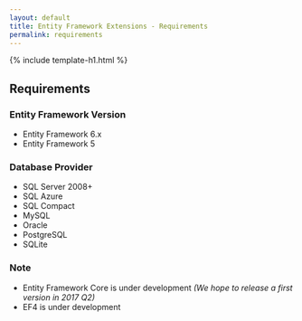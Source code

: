 ```yaml
---
layout: default
title: Entity Framework Extensions - Requirements
permalink: requirements
---
```


{% include template-h1.html %}

## Requirements

### Entity Framework Version
- Entity Framework 6.x
- Entity Framework 5

### Database Provider
- SQL Server 2008+
- SQL Azure
- SQL Compact
- MySQL
- Oracle
- PostgreSQL
- SQLite

### Note
- Entity Framework Core is under development _(We hope to release a first version in 2017 Q2)_
- EF4 is under development
